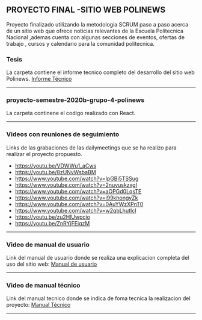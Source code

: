 
## PROYECTO FINAL -SITIO WEB POLINEWS 

Proyecto finalizado utilizando la metodologia SCRUM paso a paso acerca de un sitio web que ofrece noticias relevantes de la Escuela Politecnica Nacional ,ademas cuenta con algunas secciones de eventos, ofertas de trabajo , cursos y calendario para la comunidad politecnica.


### Tesis
La carpeta contiene el informe tecnico completo del desarrollo del sitio web Polinews.
[Informe Técnico](https://github.com/NathalyBermeo97/FDDS_PROYECTOFINAL/tree/main/Tesis)

------------



### proyecto-semestre-2020b-grupo-4-polinews
La carpeta continene el codigo realizado con React.

------------




### Videos con reuniones de seguimiento
Links de las grabaciones de las dailymeetings que se ha realizo para realizar el proyecto propuesto.
- https://youtu.be/VDWWu1_aCws
- https://youtu.be/8zUNvWsbaBM
- https://www.youtube.com/watch?v=IpGBi5TSSug
- https://www.youtube.com/watch?v=2nuvuskzxgI
- https://www.youtube.com/watch?v=aOPGd0LqsTE
- https://www.youtube.com/watch?v=i99khongyZk
- https://www.youtube.com/watch?v=0AuYWzXPnT0
- https://www.youtube.com/watch?v=w2qbLhutIcI
- https://youtu.be/zu2HlUwpcjo
- https://youtu.be/ZnRYjFEiqzM

------------



### Video de manual de usuario
Link del manual de usuario donde se realiza una explicacion completa del uso del sitio web: 
[Manual de usuario](https://youtu.be/IdJoBydX4Vc)

------------



### Video de manual técnico
Link del manual tecnico donde se indica de foma tecnica la realizacion del proyecto: 
[Manual Técnico](https://youtu.be/IdJoBydX4Vc)

------------




